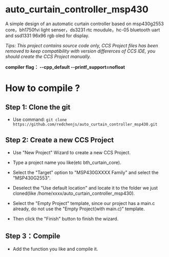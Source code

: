 # auto_curtain_controller_msp430

A simple design of an automatic curtain controller based on msp430g2553 core，bh1750fvi light senser，ds3231 rtc moudule，hc-05 bluetooth uart and ssd1331 96x96 rgb oled for display.

*Tips: This project contains source code only, CCS Project files has been removed to keep compatibility with version differerces of CCS IDE, you should create the CCS Project manually.*

**compiler flag： --cpp_default --printf_support=nofloat**

# How to compile ?

## Step 1: Clone the git
* Use command:
`git clone https://github.com/redchenjs/auto_curtain_controller_msp430.git`

## Step 2: Create a new CCS Project

* Use "New Project" Wizard to create a new CCS Project.

* Type a project name you like(etc bth_curtain_core).

* Select the "Target" option to "MSP430GXXXX Family" and select the "MSP430G2553".

* Deselect the "Use default location" and locate it to the folder we just cloned(like /home/xxxx/auto_curtain_controller_msp430).

* Select the "Empty Project" template, since our project has a main.c already, do not use the "Empty Project(with main.c)" template.

* Then click the "Finish" button to finish the wizard.

## Step 3：Compile
* Add the function you like and compile it.
